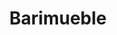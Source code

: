 ---
title: "Barimueble"
url: /lhospitalet-de-llobregat/barimueble-avinguda-carrilet/
shop: Möbel
---